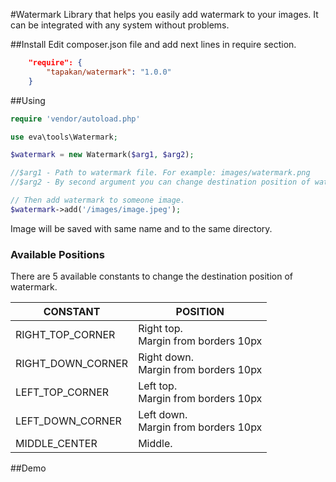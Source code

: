 #Watermark
Library that helps you easily add watermark to your images. It can be integrated with any system without problems.

##Install
Edit composer.json file and add next lines in require section.
```json
    "require": {
        "tapakan/watermark": "1.0.0"
    }
```
##Using
```php
require 'vendor/autoload.php'

use eva\tools\Watermark;

$watermark = new Watermark($arg1, $arg2);

//$arg1 - Path to watermark file. For example: images/watermark.png
//$arg2 - By second argument you can change destination position of watermark. See Available positions sector.

// Then add watermark to someone image.
$watermark->add('/images/image.jpeg');
```
Image will be saved with same name and to the same directory.

### Available Positions
There are 5 available constants to change the destination position of watermark.

| CONSTANT         | POSITION                                 |
| -----------------| -----------------------------------------|
| RIGHT_TOP_CORNER | Right top. <br> Margin from borders 10px |
| RIGHT_DOWN_CORNER| Right down.<br> Margin from borders 10px |
| LEFT_TOP_CORNER  | Left top.<br> Margin from borders 10px   |
| LEFT_DOWN_CORNER | Left down.<br> Margin from borders 10px  |
| MIDDLE_CENTER    | Middle.                                  |

##Demo